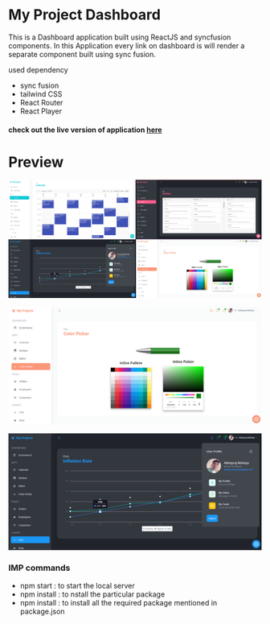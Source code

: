 # My Project Dashboard 
This is a Dashboard application built using ReactJS and syncfusion components. In this Application  every link on dashboard is will render a separate component built using sync fusion.

used dependency
- sync fusion
- tailwind CSS
- React Router
- React Player

#### check out the live version of application [here](https://myprojectdashboard.netlify.app/)

# Preview

![DEMO COMBINED|700](https://github.com/abhayrajmalviya/myprojectdashboard/blob/main/preview/demo.png)

![DEMO WHITE|700](https://github.com/abhayrajmalviya/myprojectdashboard/blob/main/preview/demo_theme3.png)


![DEMO Dark|700](https://github.com/abhayrajmalviya/myprojectdashboard/blob/main/preview/demo_theme4.png)






### IMP commands
- npm start : to start the local server
- npm install <package name> : to nstall the particular package
- npm install : to install all the required package mentioned in package.json
  
